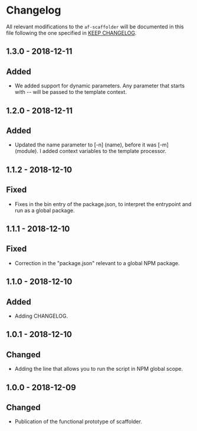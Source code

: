# Changelog

 All relevant modifications to the `af-scaffolder` will be documented in this file following the one specified in [KEEP CHANGELOG](http://keepachangelog.com/).

## 1.3.0 - 2018-12-11
## Added
- We added support for dynamic parameters. Any parameter that starts with -- will be passed to the template context.

## 1.2.0 - 2018-12-11
## Added
- Updated the name parameter to [-n] (name), before it was [-m] (module). I added context variables to the template processor.

## 1.1.2 - 2018-12-10
## Fixed
- Fixes in the bin entry of the package.json, to interpret the entrypoint and run as a global package.

## 1.1.1 - 2018-12-10
## Fixed
- Correction in the "package.json" relevant to a global NPM package.

## 1.1.0 - 2018-12-10
## Added
- Adding CHANGELOG.

## 1.0.1 - 2018-12-10
## Changed
- Adding the line that allows you to run the script in NPM global scope.

## 1.0.0 - 2018-12-09
## Changed
- Publication of the functional prototype of scaffolder.